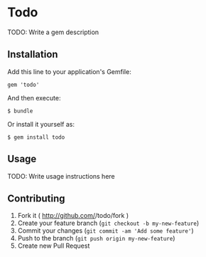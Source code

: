 # Todo

TODO: Write a gem description

## Installation

Add this line to your application's Gemfile:

    gem 'todo'

And then execute:

    $ bundle

Or install it yourself as:

    $ gem install todo

## Usage

TODO: Write usage instructions here

## Contributing

1. Fork it ( http://github.com/<my-github-username>/todo/fork )
2. Create your feature branch (`git checkout -b my-new-feature`)
3. Commit your changes (`git commit -am 'Add some feature'`)
4. Push to the branch (`git push origin my-new-feature`)
5. Create new Pull Request
